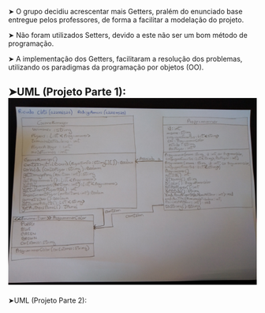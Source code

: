 ➤ O grupo decidiu acrescentar mais Getters, pralém do enunciado base entregue pelos professores, de forma a facilitar a modelação do projeto.

➤ Não foram utilizados Setters, devido a este não ser um bom método de programação.

➤ A implementação dos Getters, facilitaram a resolução dos problemas, utilizando os paradigmas da  programação por objetos (OO).


  ➤UML (Projeto Parte 1):
![](https://github.com/ricardocleto22006526/LP2-22006526-22004525/blob/master/UML%20-%20Projeto%20(LP2-Parte1).jpg)
-----------------------------------------------------------------------------------------------------------------------------------------------------------------------------------

  ➤UML (Projeto Parte 2):
![]()
